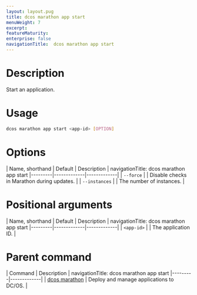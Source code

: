 ```yaml
---
layout: layout.pug
title: dcos marathon app start
menuWeight: 7
excerpt:
featureMaturity:
enterprise: false
navigationTitle:  dcos marathon app start
---
```


<!-- This source repo for this topic is https://github.com/dcos/dcos-docs -->


# Description
Start an application.

# Usage

```bash
dcos marathon app start <app-id> [OPTION]
```

# Options

| Name, shorthand | Default | Description |
navigationTitle:  dcos marathon app start
|---------|-------------|-------------|
| `--force`   |             | Disable checks in Marathon during updates. |
| `--instances`   |             | The number of instances. |

# Positional arguments

| Name, shorthand | Default | Description |
navigationTitle:  dcos marathon app start
|---------|-------------|-------------|
| `<app-id>`   |             |  The application ID. |

# Parent command

| Command | Description |
navigationTitle:  dcos marathon app start
|---------|-------------|
| [dcos marathon](/docs/1.10/cli/command-reference/dcos-marathon/) | Deploy and manage applications to DC/OS. |

<!-- # Examples -->
